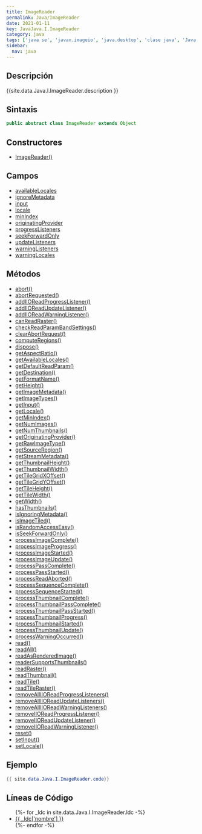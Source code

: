 ```yaml
---
title: ImageReader
permalink: Java/ImageReader
date: 2021-01-11
key: JavaJava.I.ImageReader
category: java
tags: ['java se', 'javax.imageio', 'java.desktop', 'clase java', 'Java 1.0']
sidebar: 
  nav: java
---
```


## Descripción
{{site.data.Java.I.ImageReader.description }}

## Sintaxis
~~~java
public abstract class ImageReader extends Object
~~~

## Constructores
* [ImageReader()](/Java/ImageReader/ImageReader/)

## Campos
* [availableLocales](/Java/ImageReader/availableLocales)
* [ignoreMetadata](/Java/ImageReader/ignoreMetadata)
* [input](/Java/ImageReader/input)
* [locale](/Java/ImageReader/locale)
* [minIndex](/Java/ImageReader/minIndex)
* [originatingProvider](/Java/ImageReader/originatingProvider)
* [progressListeners](/Java/ImageReader/progressListeners)
* [seekForwardOnly](/Java/ImageReader/seekForwardOnly)
* [updateListeners](/Java/ImageReader/updateListeners)
* [warningListeners](/Java/ImageReader/warningListeners)
* [warningLocales](/Java/ImageReader/warningLocales)

## Métodos
* [abort()](/Java/ImageReader/abort)
* [abortRequested()](/Java/ImageReader/abortRequested)
* [addIIOReadProgressListener()](/Java/ImageReader/addIIOReadProgressListener)
* [addIIOReadUpdateListener()](/Java/ImageReader/addIIOReadUpdateListener)
* [addIIOReadWarningListener()](/Java/ImageReader/addIIOReadWarningListener)
* [canReadRaster()](/Java/ImageReader/canReadRaster)
* [checkReadParamBandSettings()](/Java/ImageReader/checkReadParamBandSettings)
* [clearAbortRequest()](/Java/ImageReader/clearAbortRequest)
* [computeRegions()](/Java/ImageReader/computeRegions)
* [dispose()](/Java/ImageReader/dispose)
* [getAspectRatio()](/Java/ImageReader/getAspectRatio)
* [getAvailableLocales()](/Java/ImageReader/getAvailableLocales)
* [getDefaultReadParam()](/Java/ImageReader/getDefaultReadParam)
* [getDestination()](/Java/ImageReader/getDestination)
* [getFormatName()](/Java/ImageReader/getFormatName)
* [getHeight()](/Java/ImageReader/getHeight)
* [getImageMetadata()](/Java/ImageReader/getImageMetadata)
* [getImageTypes()](/Java/ImageReader/getImageTypes)
* [getInput()](/Java/ImageReader/getInput)
* [getLocale()](/Java/ImageReader/getLocale)
* [getMinIndex()](/Java/ImageReader/getMinIndex)
* [getNumImages()](/Java/ImageReader/getNumImages)
* [getNumThumbnails()](/Java/ImageReader/getNumThumbnails)
* [getOriginatingProvider()](/Java/ImageReader/getOriginatingProvider)
* [getRawImageType()](/Java/ImageReader/getRawImageType)
* [getSourceRegion()](/Java/ImageReader/getSourceRegion)
* [getStreamMetadata()](/Java/ImageReader/getStreamMetadata)
* [getThumbnailHeight()](/Java/ImageReader/getThumbnailHeight)
* [getThumbnailWidth()](/Java/ImageReader/getThumbnailWidth)
* [getTileGridXOffset()](/Java/ImageReader/getTileGridXOffset)
* [getTileGridYOffset()](/Java/ImageReader/getTileGridYOffset)
* [getTileHeight()](/Java/ImageReader/getTileHeight)
* [getTileWidth()](/Java/ImageReader/getTileWidth)
* [getWidth()](/Java/ImageReader/getWidth)
* [hasThumbnails()](/Java/ImageReader/hasThumbnails)
* [isIgnoringMetadata()](/Java/ImageReader/isIgnoringMetadata)
* [isImageTiled()](/Java/ImageReader/isImageTiled)
* [isRandomAccessEasy()](/Java/ImageReader/isRandomAccessEasy)
* [isSeekForwardOnly()](/Java/ImageReader/isSeekForwardOnly)
* [processImageComplete()](/Java/ImageReader/processImageComplete)
* [processImageProgress()](/Java/ImageReader/processImageProgress)
* [processImageStarted()](/Java/ImageReader/processImageStarted)
* [processImageUpdate()](/Java/ImageReader/processImageUpdate)
* [processPassComplete()](/Java/ImageReader/processPassComplete)
* [processPassStarted()](/Java/ImageReader/processPassStarted)
* [processReadAborted()](/Java/ImageReader/processReadAborted)
* [processSequenceComplete()](/Java/ImageReader/processSequenceComplete)
* [processSequenceStarted()](/Java/ImageReader/processSequenceStarted)
* [processThumbnailComplete()](/Java/ImageReader/processThumbnailComplete)
* [processThumbnailPassComplete()](/Java/ImageReader/processThumbnailPassComplete)
* [processThumbnailPassStarted()](/Java/ImageReader/processThumbnailPassStarted)
* [processThumbnailProgress()](/Java/ImageReader/processThumbnailProgress)
* [processThumbnailStarted()](/Java/ImageReader/processThumbnailStarted)
* [processThumbnailUpdate()](/Java/ImageReader/processThumbnailUpdate)
* [processWarningOccurred()](/Java/ImageReader/processWarningOccurred)
* [read()](/Java/ImageReader/read)
* [readAll()](/Java/ImageReader/readAll)
* [readAsRenderedImage()](/Java/ImageReader/readAsRenderedImage)
* [readerSupportsThumbnails()](/Java/ImageReader/readerSupportsThumbnails)
* [readRaster()](/Java/ImageReader/readRaster)
* [readThumbnail()](/Java/ImageReader/readThumbnail)
* [readTile()](/Java/ImageReader/readTile)
* [readTileRaster()](/Java/ImageReader/readTileRaster)
* [removeAllIIOReadProgressListeners()](/Java/ImageReader/removeAllIIOReadProgressListeners)
* [removeAllIIOReadUpdateListeners()](/Java/ImageReader/removeAllIIOReadUpdateListeners)
* [removeAllIIOReadWarningListeners()](/Java/ImageReader/removeAllIIOReadWarningListeners)
* [removeIIOReadProgressListener()](/Java/ImageReader/removeIIOReadProgressListener)
* [removeIIOReadUpdateListener()](/Java/ImageReader/removeIIOReadUpdateListener)
* [removeIIOReadWarningListener()](/Java/ImageReader/removeIIOReadWarningListener)
* [reset()](/Java/ImageReader/reset)
* [setInput()](/Java/ImageReader/setInput)
* [setLocale()](/Java/ImageReader/setLocale)

## Ejemplo
~~~java
{{ site.data.Java.I.ImageReader.code}}
~~~

## Líneas de Código
<ul>
{%- for _ldc in site.data.Java.I.ImageReader.ldc -%}
   <li>
       <a href="{{_ldc['url'] }}">{{ _ldc['nombre'] }}</a>
   </li>
{%- endfor -%}
</ul>
